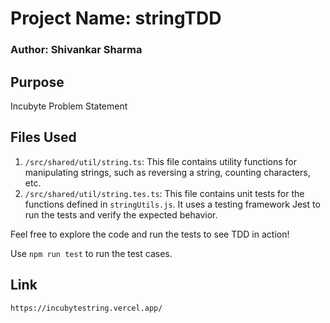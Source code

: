 # Project Name: stringTDD

### Author: Shivankar Sharma

## Purpose

Incubyte Problem Statement

## Files Used

1. `/src/shared/util/string.ts`: This file contains utility functions for manipulating strings, such as reversing a string, counting characters, etc.
2. `/src/shared/util/string.tes.ts`: This file contains unit tests for the functions defined in `stringUtils.js`. It uses a testing framework Jest to run the tests and verify the expected behavior.

Feel free to explore the code and run the tests to see TDD in action!

Use `npm run test` to run the test cases.

## Link

`https://incubytestring.vercel.app/`
